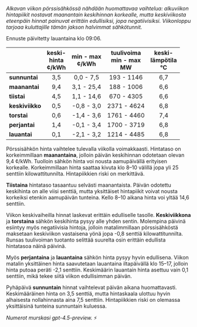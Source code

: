 *Alkavan viikon pörssisähkössä nähdään huomattavaa vaihtelua: alkuviikon hintapiikit nostavat maanantain keskihinnan korkealle, mutta keskiviikosta eteenpäin hinnat painuvat erittäin edullisiksi, jopa negatiivisiksi. Viikonloppu tarjoaa kuluttajille tämän jakson halvimmat sähkötunnit.*

Ennuste päivitetty lauantaina klo 09:06.

|              | keski-<br>hinta<br>¢/kWh | min - max<br>¢/kWh | tuulivoima<br>min - max<br>MW | keski-<br>lämpötila<br>°C |
|:-------------|:------------------------:|:-------------------:|:---------------------------:|:---------------------------:|
| **sunnuntai**|           3,5            |      0,0 - 7,5      |         193 - 1146          |             6,7             |
| **maanantai**|           9,4            |     3,1 - 25,4      |         188 - 1006          |             6,6             |
| **tiistai**  |           4,5            |     1,1 - 14,6      |          670 - 4305         |             6,6             |
| **keskiviikko**|         0,5            |    -0,8 - 3,0       |         2371 - 4624         |             6,8             |
| **torstai**  |           0,6            |    -1,4 - 3,6       |         1761 - 4460         |             7,4             |
| **perjantai**|           1,4            |    -0,1 - 3,4       |         1700 - 3719         |             6,8             |
| **lauantai** |           0,1            |    -2,1 - 3,2       |         1214 - 4485         |             6,8             |

Pörssisähkön hinta vaihtelee tulevalla viikolla voimakkaasti. Hintataso on korkeimmillaan **maanantaina**, jolloin päivän keskihinnan odotetaan olevan 9,4 ¢/kWh. Tuolloin sähkön hinta voi nousta aamupäivällä erityisen korkealle. Korkeimmillaan hinta saattaa kivuta klo 8–10 välillä jopa yli 25 senttiin kilowattitunnilta. Hintapiikkien riski on merkittävä.

**Tiistaina** hintataso tasaantuu selvästi maanantaista. Päivän odotettu keskihinta on alle viisi senttiä, mutta yksittäiset hintapiikit voivat nousta korkeiksi etenkin aamupäivän tunteina. Kello 8–10 aikana hinta voi yltää 14,6 senttiin.

Viikon keskivaiheilla hinnat laskevat erittäin edulliselle tasolle. **Keskiviikkona** ja **torstaina** sähkön keskihinta pysyy alle yhden sentin. Molempina päivinä esiintyy myös negatiivisia hintoja, jolloin matalimmillaan pörssisähköstä maksetaan keskiviikon vastaisena yönä jopa -0,8 senttiä kilowattitunnilta. Runsas tuulivoiman tuotanto selittää suurelta osin erittäin edullista hintatasoa näinä päivinä.

Myös **perjantaina** ja **lauantaina** sähkön hinta pysyy hyvin edullisena. Viikon matalin yksittäinen hinta saavutetaan lauantaina iltapäivällä klo 15–17, jolloin hinta putoaa peräti -2,1 senttiin. Keskimäärin lauantain hinta asettuu vain 0,1 senttiin, mikä tekee siitä viikon edullisimman päivän.

Pyhäpäivä **sunnuntain** hinnat vaihtelevat päivän aikana huomattavasti. Keskimääräinen hinta on 3,5 senttiä, mutta hintaskaala ulottuu hyvin alhaisesta nollahinnasta aina 7,5 senttiin. Hintapiikkien riski on olemassa yksittäisinä tunteina sunnuntain kuluessa.

*Numerot murskasi gpt-4.5-preview.* ⚡
